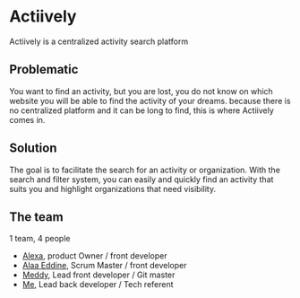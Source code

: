 # Actiively

Actiively is a centralized activity search platform

## Problematic

You want to find an activity, but you are lost, you do not know on which website you will be able to find the activity of your dreams. because there is no centralized platform and it can be long to find, this is where Actiively comes in.

## Solution

The goal is to facilitate the search for an activity or organization.
With the search and filter system, you can easily and quickly find an activity that suits you and highlight organizations that need visibility.

## The team
1 team, 4 people

- [Alexa](https://github.com/AlexaDupin), product Owner / front developer
- [Alaa Eddine](https://github.com/AlaaEddineRAHALI), Scrum Master / front developer
- [Meddy](https://github.com/MeddyFerry), Lead front developer / Git master
- [Me](https://github.com/GaelDuclocherRougelot), Lead back developer / Tech referent
